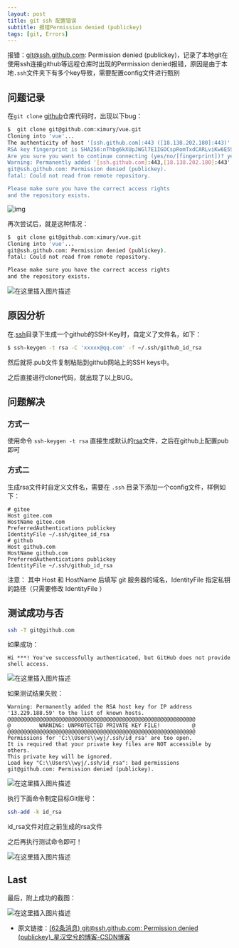 ```yaml
---
layout: post
title: git ssh 配置错误
subtitle: 报错Permission denied (publickey)
tags: [git, Errors]
---
```


报错：git@ssh.github.com: Permission denied (publickey)，记录了本地git在使用ssh连接github等远程仓库时出现的Permission denied报错，原因是由于本地`.ssh`文件夹下有多个key导致，需要配置config文件进行甄别

## 问题记录

在`git clone` [github](https://so.csdn.net/so/search?q=github&spm=1001.2101.3001.7020)仓库代码时，出现以下bug：

```bash
$  git clone git@github.com:ximury/vue.git
Cloning into 'vue'...
The authenticity of host '[ssh.github.com]:443 ([18.138.202.180]:443)' can't be established.
RSA key fingerprint is SHA256:nThbg6kXUpJWGl7E1IGOCspRomTxdCARLviKw6E5SY8.
Are you sure you want to continue connecting (yes/no/[fingerprint])? yes
Warning: Permanently added '[ssh.github.com]:443,[18.138.202.180]:443' (RSA) to the list of known hosts.
git@ssh.github.com: Permission denied (publickey).
fatal: Could not read from remote repository.

Please make sure you have the correct access rights
and the repository exists.

```

![img](https://img-blog.csdnimg.cn/20210107114748417.png#pic_center)

再次尝试后，就是这种情况：

```bash
$  git clone git@github.com:ximury/vue.git
Cloning into 'vue'...
git@ssh.github.com: Permission denied (publickey).
fatal: Could not read from remote repository.

Please make sure you have the correct access rights
and the repository exists.

```

![在这里插入图片描述](https://img-blog.csdnimg.cn/20210107114748417.png#pic_center)

## 原因分析

在.[ssh](https://so.csdn.net/so/search?q=ssh&spm=1001.2101.3001.7020)目录下生成一个github的SSH-Key时，自定义了文件名，如下：

```bash
$ ssh-keygen -t rsa -C 'xxxxx@qq.com' -f ~/.ssh/github_id_rsa

```

然后就将.pub文件复制粘贴到github网站上的SSH keys中。

之后直接进行clone代码，就出现了以上BUG。

## 问题解决

### 方式一

使用命令 `ssh-keygen -t rsa` 直接生成默认的[rsa](https://so.csdn.net/so/search?q=rsa&spm=1001.2101.3001.7020)文件，之后在github上配置pub即可

### 方式二

生成rsa文件时自定义文件名，需要在 `.ssh` 目录下添加一个config文件，样例如下：

```
# gitee
Host gitee.com
HostName gitee.com
PreferredAuthentications publickey
IdentityFile ~/.ssh/gitee_id_rsa
# github
Host github.com
HostName github.com
PreferredAuthentications publickey
IdentityFile ~/.ssh/github_id_rsa

```

注意： 其中 Host 和 HostName 后填写 git 服务器的域名，IdentityFile 指定私钥的路径（只需要修改 IdentityFile ）

## 测试成功与否

```bash
ssh -T git@github.com

```

如果成功：

```
Hi ***! You've successfully authenticated, but GitHub does not provide shell access.

```

![在这里插入图片描述](https://img-blog.csdnimg.cn/20210107114809252.png#pic_center)

如果测试结果失败：

```
Warning: Permanently added the RSA host key for IP address '13.229.188.59' to the list of known hosts.
@@@@@@@@@@@@@@@@@@@@@@@@@@@@@@@@@@@@@@@@@@@@@@@@@@@@@@@@@@@
@         WARNING: UNPROTECTED PRIVATE KEY FILE!          @
@@@@@@@@@@@@@@@@@@@@@@@@@@@@@@@@@@@@@@@@@@@@@@@@@@@@@@@@@@@
Permissions for 'C:\\Users\\wyj/.ssh/id_rsa' are too open.
It is required that your private key files are NOT accessible by others.
This private key will be ignored.
Load key "C:\\Users\\wyj/.ssh/id_rsa": bad permissions
git@github.com: Permission denied (publickey).

```

![在这里插入图片描述](https://img-blog.csdnimg.cn/20210107114851347.png?x-oss-process=image/watermark,type_ZmFuZ3poZW5naGVpdGk,shadow_10,text_aHR0cHM6Ly9ibG9nLmNzZG4ubmV0L1dVMjYyOTQwOTQyMXBlcmZlY3Q=,size_16,color_FFFFFF,t_70#pic_center)

执行下面命令制定目标Git账号：

```bash
ssh-add -k id_rsa

```

id\_rsa文件对应之前生成的rsa文件

之后再执行测试命令即可！

![在这里插入图片描述](https://img-blog.csdnimg.cn/20210107114916999.png?x-oss-process=image/watermark,type_ZmFuZ3poZW5naGVpdGk,shadow_10,text_aHR0cHM6Ly9ibG9nLmNzZG4ubmV0L1dVMjYyOTQwOTQyMXBlcmZlY3Q=,size_16,color_FFFFFF,t_70#pic_center)

## Last

最后，附上成功的截图：

![在这里插入图片描述](https://img-blog.csdnimg.cn/20210107114937818.png?x-oss-process=image/watermark,type_ZmFuZ3poZW5naGVpdGk,shadow_10,text_aHR0cHM6Ly9ibG9nLmNzZG4ubmV0L1dVMjYyOTQwOTQyMXBlcmZlY3Q=,size_16,color_FFFFFF,t_70#pic_center)

* 原文链接：[(62条消息) git@ssh.github.com: Permission denied (publickey)_星汉空兮的博客-CSDN博客](https://blog.csdn.net/WU2629409421perfect/article/details/112306305)